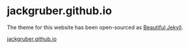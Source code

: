 # jackgruber.github.io

The theme for this website has been open-sourced as [Beautiful Jekyll](https://deanattali.com/beautiful-jekyll/).

[jackgruber.github.io](https://jackgruber.github.io)
